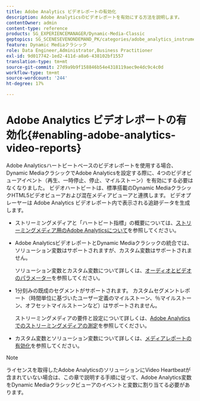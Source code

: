 ```yaml
---
title: Adobe Analytics ビデオレポートの有効化
description: Adobe Analyticsのビデオレポートを有効にする方法を説明します。
contentOwner: admin
content-type: reference
products: SG_EXPERIENCEMANAGER/Dynamic-Media-Classic
geptopics: SG_SCENESEVENONDEMAND_PK/categories/adobe_analytics_instrumentation_kit
feature: Dynamic Mediaクラシック
role: Data Engineer,Administrator,Business Practitioner
exl-id: 9d017742-1ed2-411d-a8a6-438102bf1557
translation-type: tm+mt
source-git-commit: 27d9a9b9f158846b54e4318119aec9e4dc9c4c0d
workflow-type: tm+mt
source-wordcount: '244'
ht-degree: 17%

---
```


# Adobe Analytics ビデオレポートの有効化{#enabling-adobe-analytics-video-reports}

Adobe Analyticsハートビートベースのビデオレポートを使用する場合、Dynamic MediaクラシックでAdobe Analyticsを設定する際に、4つのビデオビューアイベント（再生、一時停止、停止、マイルストーン）を有効にする必要はなくなりました。 ビデオハートビートは、標準搭載のDynamic MediaクラシックHTML5ビデオビューアおよび混在メディアビューアと連携します。 ビデオプレーヤーは Adobe Analytics ビデオレポート内で表示される追跡データを生成します。

* ストリーミングメディアと「ハートビート指標」の概要については、[ストリーミングメディア用のAdobe Analyticsについて](https://experienceleague.adobe.com/docs/media-analytics/using/media-overview.html#about-adobe-analytics-for-streaming-media)を参照してください。

* Adobe AnalyticsビデオレポートとDynamic Mediaクラシックの統合では、ソリューション変数はサポートされますが、カスタム変数はサポートされません。

   ソリューション変数とカスタム変数について詳しくは、[オーディオとビデオのパラメーター](https://experienceleague.adobe.com/docs/media-analytics/using/metrics-and-metadata/audio-video-parameters.html#metrics-and-metadata)を参照してください。

* 1分刻みの既成のセグメントがサポートされます。 カスタムセグメントレポート（時間単位に基づいたユーザー定義のマイルストーン、％マイルストーン、オフセットマイルストーンなど）はサポートされません。

   ストリーミングメディアの要件と設定について詳しくは、[Adobe Analyticsでのストリーミングメディアの測定](https://experienceleague.adobe.com/docs/media-analytics/using/media-overview.html)を参照してください。

* カスタム変数とソリューション変数について詳しくは、[メディアレポートの有効化](https://experienceleague.adobe.com/docs/media-analytics/using/media-reports/media-reports-enable.html?lang=en#media-reports)を参照してください。

>[!NOTE]
>
>ライセンスを取得したAdobe AnalyticsのソリューションにVideo Heartbeatが含まれていない場合は、この章で説明する手順に従って、Adobe Analytics変数をDynamic Mediaクラシックビューアのイベントと変数に割り当てる必要があります。

